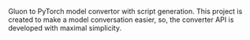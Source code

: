 Gluon to PyTorch model convertor with script generation. This project is created to make a model conversation easier, so, the converter API is developed with maximal simplicity.
